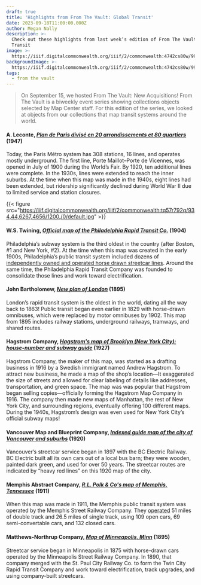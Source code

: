 ```yaml
---
draft: true
title: 'Highlights from From The Vault: Global Transit'
date: 2023-09-18T11:00:00.000Z
author: Megan Nally
description: >-
  Check out these highlights from last week’s edition of From The Vault: Global
  Transit
image: >-
  https://iiif.digitalcommonwealth.org/iiif/2/commonwealth:4742cs80w/995,658,5811,3996/1200,/0/default.jpg
backgroundImage: >-
  https://iiif.digitalcommonwealth.org/iiif/2/commonwealth:4742cs80w/995,658,5811,3996/1200,/0/default.jpg
tags:
  - from the vault
---
```


> On September 15, we hosted From The Vault: New Acquisitions! From The Vault is a biweekly event series showing collections objects selected by Map Center staff. For this edition of the series, we looked at objects from our collections that map transit systems around the world.

#### A. Leconte, *[Plan de Paris divisé en 20 arrondissements et 80 quartiers](https://collections.leventhalmap.org/search/commonwealth:mg74t285q)* (1947)

Today, the Paris Métro system has 308 stations, 16 lines, and operates mostly underground. The first line, Porte Maillot–Porte de Vicennes, was opened in July of 1900 during the World’s Fair. By 1920, ten additional lines were complete. In the 1930s, lines were extended to reach the inner suburbs.  At the time when this map was made in the 1940s, eight lines had been extended, but ridership significantly declined during World War II due to limited service and station closures.

{{< figure src="https://iiif.digitalcommonwealth.org/iiif/2/commonwealth:tq57r792q/934,44,6267,4656/1200,/0/default.jpg" >}}

#### W.S. Twining, *[Official map of the Philadelphia Rapid Transit Co.](https://collections.leventhalmap.org/search/commonwealth:4m90fd34v)* (1904)

Philadelphia’s subway system is the third oldest in the country (after Boston, #1 and New York, #2). At the time when this map was created in the early 1900s, Philadelphia’s public transit system included dozens of [independently owned and operated horse drawn streetcar lines](http://www2.hsp.org/collections/manuscripts/c/Cox3158.html). Around the same time, the Philadelphia Rapid Transit Company was founded to consolidate those lines and work toward electrification.

#### John Bartholomew, *[New plan of London](https://collections.leventhalmap.org/search/commonwealth:9p292s17d)* (1895)

London’s rapid transit system is the oldest in the world, dating all the way back to 1863! Public transit began even earlier in 1829 with horse-drawn omnibuses, which were replaced by motor omnibuses by 1902. This map from 1895 includes railway stations, underground railways, tramways, and shared routes.

#### Hagstrom Company, *[Hagstrom's map of Brooklyn (New York City): house-number and subway guide](https://collections.leventhalmap.org/search/commonwealth:8s45tg67c)* (1927)

Hagstrom Company, the maker of this map, was started as a drafting business in 1916 by a Swedish immigrant named Andrew Hagstrom. To attract new business, he made a map of the shop’s location—It exaggerated the size of streets and allowed for clear labeling of details like addresses, transportation, and green space. The map was was popular that Hagstrom began selling copies—officially forming the Hagstrom Map Company in 1916. The company then made new maps of Manhattan, the rest of New York City, and surrounding regions, eventually offering 100 different maps. During the 1940s, Hagstrom’s design was even used for New York City’s official subway maps!

#### Vancouver Map and Blueprint Company, *[Indexed guide map of the city of Vancouver and suburbs](https://collections.leventhalmap.org/search/commonwealth:4m90fg11z)* (1920)

Vancouver’s streetcar service began in 1897 with the BC Electric Railway. BC Electric built all its own cars out of a local bus barn; they were wooden, painted dark green, and used for over 50 years. The streetcar routes are indicated by “heavy red lines” on this 1920 map of the city.

#### Memphis Abstract Company, *[R.L. Polk & Co's map of Memphis, Tennessee](https://collections.leventhalmap.org/search/commonwealth:4m90f678p)* (1911)

When this map was made in 1911, the Memphis public transit system was operated by the Memphis Street Railway Company. They [operated](https://condrenrails.com/MRP/Memphis-Street-Railway/Memphis-Street-Cars.htm) 51 miles of double track and 26.5 miles of single track, using 109 open cars, 69 semi-convertable cars, and 132 closed cars.

#### Matthews-Northrup Company, *[Map of Minneapolis, Minn](https://collections.leventhalmap.org/search/commonwealth:4m90f984f)* (1895)

Streetcar service began in Minneapolis in 1875 with horse-drawn cars operated by the Minneapolis Street Railway Company. In 1890, that company merged with the St. Paul City Railway Co. to form the Twin City Rapid Transit Company and work toward electrification, track upgrades, and using company-built streetcars.
